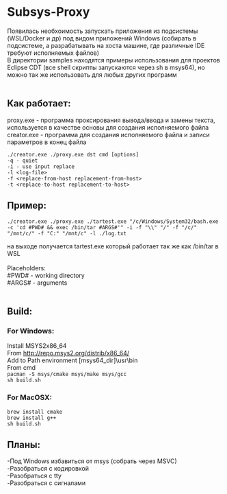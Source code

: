 # Subsys-Proxy
Появилась необхоимость запускать приложения из подсистемы (WSL/Docker и др) под видом приложений Windows (собирать в подсистеме, а разрабатывать на хоста машине, где различные IDE требуют исполняемых файлов)<br>
В директории samples находятся примеры использования для проектов Eclipse CDT (все shell скрипты запускаются через sh в msys64), но можно так же использовать для любых других программ<br><br>

## Как работает:
proxy.exe - программа проксирования вывода/ввода и замены текста, используется в качестве основы для создания исполняемого файла<br>
creator.exe - программа для создания исполняемого файла и записи параметров в конец файла<br>

```
./creator.exe ./proxy.exe dst cmd [options]
-q - quiet
-i - use input replace
-l <log-file>
-f <replace-from-host replacement-from-host>
-t <replace-to-host replacement-to-host>
```

## Пример:
```
./creator.exe ./proxy.exe ./tartest.exe "/c/Windows/System32/bash.exe -c 'cd #PWD# && exec /bin/tar #ARGS#'" -i -f "\\" "/" -f "/c/" "/mnt/c/" -f "C:" "/mnt/c" -l ./log.txt
```
на выходе получается tartest.exe который работает так же как /bin/tar в WSL<br><br>
Placeholders:<br>
#PWD# - working directory<br>
#ARGS# - arguments<br><br>

## Build:<br>
### For Windows:
Install MSYS2x86_64<br>
From http://repo.msys2.org/distrib/x86_64/<br>
Add to Path environment [msys64_dir]\usr\bin<br>
From cmd<br>
```pacman -S msys/cmake msys/make msys/gcc```<br>
```sh build.sh```

### For MacOSX:
```
brew install cmake
brew install g++
sh build.sh
```

## Планы:
-Под Windows избавиться от msys (собрать через MSVC)<br>
-Разобраться с кодировкой<br>
-Разобраться с tty<br>
-Разобраться с сигналами<br>

